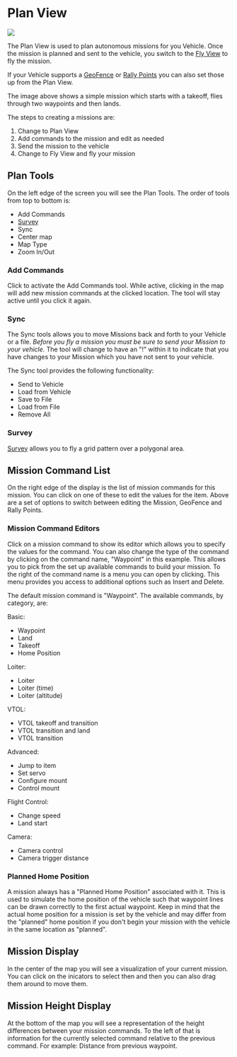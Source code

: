 # Plan View

![](PlanView.jpg)

The Plan View is used to plan autonomous missions for you Vehicle. Once the mission is planned and sent to the vehicle, you switch to the [Fly View](FlyView.md) to fly the mission.

If your Vehicle supports a [GeoFence](PlanGeoFence.md) or [Rally Points](PlanRallyPoints.md) you can also set those up from the Plan View.

The image above shows a simple mission which starts with a takeoff, flies through two waypoints and then lands.

The steps to creating a missions are:

1. Change to Plan View
2. Add commands to the mission and edit as needed
3. Send the mission to the vehicle
4. Change to Fly View and fly your mission

## Plan Tools
On the left edge of the screen you will see the Plan Tools. The order of tools from top to bottom is:

* Add Commands
* [Survey](Survey.md)
* Sync
* Center map
* Map Type
* Zoom In/Out

### Add Commands
Click to activate the Add Commands tool. While active, clicking in the map will add new mission commands at the clicked location. The tool will stay active until you click it again.

### Sync
The Sync tools allows you to move Missions back and forth to your Vehicle or a file. *Before you fly a mission you must be sure to send your Mission to your vehicle.* The tool will change to have an "!" within it to indicate that you have changes to your Mission which you have not sent to your vehicle. 

The Sync tool provides the following functionality:

* Send to Vehicle
* Load from Vehicle
* Save to File
* Load from File
* Remove All

### Survey

[Survey](Survey.md) allows you to fly a grid pattern over a polygonal area.

## Mission Command List
On the right edge of the display is the list of mission commands for this mission. You can click on one of these to edit the values for the item. Above are a set of options to switch between editing the Mission, GeoFence and Rally Points.

### Mission Command Editors

Click on a mission command to show its editor which allows you to specify the values for the command. You can also change the type of the command by clicking on the command name, "Waypoint" in this example. This allows you to pick from the set up available commands to build your mission. To the right of the command name is a menu you can open by clicking. This menu provides you access to additional options such as Insert and Delete.

The default mission command is "Waypoint". The available commands, by category, are:

Basic:
* Waypoint
* Land
* Takeoff
* Home Position

Loiter:
* Loiter
* Loiter (time)
* Loiter (altitude)

VTOL:
* VTOL takeoff and transition
* VTOL transition and land
* VTOL transition

Advanced:
* Jump to item
* Set servo
* Configure mount
* Control mount

Flight Control:
* Change speed
* Land start

Camera:
* Camera control
* Camera trigger distance

### Planned Home Position
A mission always has a "Planned Home Position" associated with it. This is used to simulate the home position of the vehicle such that waypoint lines can be drawn correctly to the first actual waypoint. Keep in mind that the actual home position for a mission is set by the vehicle and may differ from the "planned" home position if you don't begin your mission with the vehicle in the same location as "planned".

## Mission Display
In the center of the map you will see a visualization of your current mission. You can click on the inicators to select then and then you can also drag them around to move them.

## Mission Height Display
At the bottom of the map you will see a representation of the height differences between your mission commands. To the left of that is information for the currently selected command relative to the previous command. For example: Distance from previous waypoint.
